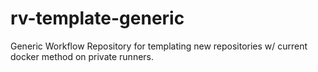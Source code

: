# rv-template-generic
Generic Workflow Repository for templating new repositories w/ current docker method on private runners. 
